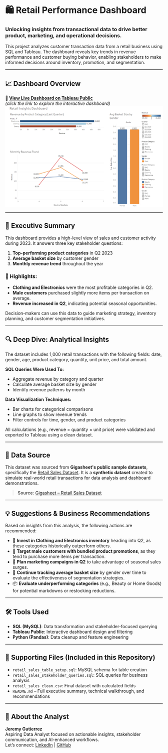 
# 🛍️ Retail Performance Dashboard

### Unlocking insights from transactional data to drive better product, marketing, and operational decisions.

This project analyzes customer transaction data from a retail business using SQL and Tableau. The dashboard reveals key trends in revenue performance and customer buying behavior, enabling stakeholders to make informed decisions around inventory, promotion, and segmentation.

---

## 📈 Dashboard Overview

**🔗 [View Live Dashboard on Tableau Public](https://public.tableau.com/views/RetailPerformanceDashboardSalesTrendsCustomerBehaviorAnalysis/RetailInsightsDashboard?:language=en-US&:sid=&:redirect=auth&:display_count=n&:origin=viz_share_link)**  
*(click the link to explore the interactive dashboard)*
![Dashboard Preview](images/dashboard_preview.png) 

---

## 🧾 Executive Summary

This dashboard provides a high-level view of sales and customer activity during 2023. It answers three key stakeholder questions:

1. **Top-performing product categories** in Q2 2023
2. **Average basket size** by customer gender
3. **Monthly revenue trend** throughout the year

### 📌 Highlights:
- **Clothing and Electronics** were the most profitable categories in Q2.
- **Male customers** purchased slightly more items per transaction on average.
- **Revenue increased in Q2**, indicating potential seasonal opportunities.

Decision-makers can use this data to guide marketing strategy, inventory planning, and customer segmentation initiatives.

---

## 🔍 Deep Dive: Analytical Insights

The dataset includes 1,000 retail transactions with the following fields: date, gender, age, product category, quantity, unit price, and total amount. 

**SQL Queries Were Used To:**
- Aggregate revenue by category and quarter
- Calculate average basket size by gender
- Identify revenue patterns by month

**Data Visualization Techniques:**
- Bar charts for categorical comparisons
- Line graphs to show revenue trends
- Filter controls for time, gender, and product categories

All calculations (e.g., revenue = quantity × unit price) were validated and exported to Tableau using a clean dataset.

---


## 🔗 Data Source

This dataset was sourced from **Gigasheet's public sample datasets**, specifically the [Retail Sales Dataset](https://www.gigasheet.com/sample-data/retail-sales-dataset?utm_source=chatgpt.com). It is a **synthetic dataset** created to simulate real-world retail transactions for data analysis and dashboard demonstrations.

> **Source**: [Gigasheet – Retail Sales Dataset](https://www.gigasheet.com/sample-data/retail-sales-dataset)

---

## 💡 Suggestions & Business Recommendations

Based on insights from this analysis, the following actions are recommended:

- 🎯 **Invest in Clothing and Electronics inventory** heading into Q2, as these categories historically outperform others.
- 🧍 **Target male customers with bundled product promotions**, as they tend to purchase more items per transaction.
- 📅 **Plan marketing campaigns in Q2** to take advantage of seasonal sales surges.
- 🔄 **Continue tracking average basket size** by gender over time to evaluate the effectiveness of segmentation strategies.
- 📦 **Evaluate underperforming categories** (e.g., Beauty or Home Goods) for potential markdowns or restocking reductions.

---

## 🛠️ Tools Used

- **SQL (MySQL)**: Data transformation and stakeholder-focused querying
- **Tableau Public**: Interactive dashboard design and filtering
- **Python (Pandas)**: Data cleanup and feature engineering

---

## 📁 Supporting Files (Included in this Repository)

- `retail_sales_table_setup.sql`: MySQL schema for table creation
- `retail_sales_stakeholder_queries.sql`: SQL queries for business analysis
- `retail_sales_clean.csv`: Final dataset with calculated fields
- `README.md` – Full executive summary, technical walkthrough, and recommendations
---

## 👋 About the Analyst

**Jeremy Gutierrez**  
Aspiring Data Analyst focused on actionable insights, stakeholder communication, and AI-enhanced workflows.  
Let’s connect: [LinkedIn](https://www.linkedin.com/in/jeremy-gutierrez-4502391bb/) | [GitHub](https://github.com/JZambrana1612) 

